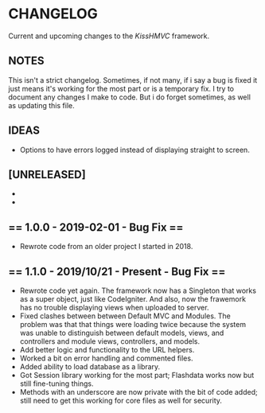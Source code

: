 # CHANGELOG
Current and upcoming changes to the *KissHMVC* framework.

## NOTES
This isn't a strict changelog. Sometimes, if not many, if i say a bug is fixed it just means it's working for the most part or is a temporary fix. I try to document any changes I make to code. But i do forget sometimes, as well as updating this file.
## IDEAS
- Options to have errors logged instead of displaying straight to screen.

## [UNRELEASED]
- 
- 

## == 1.0.0 - 2019-02-01 - Bug Fix ==
- Rewrote code from an older project I started in 2018.

## == 1.1.0 - 2019/10/21 - Present - Bug Fix ==
- Rewrote code yet again. The framework now has a Singleton that works as a super object, just like CodeIgniter. And also, now the frawemork has no trouble displaying views when uploaded to server.
- Fixed clashes between between Default MVC and Modules. The problem was that that things were loading twice because the system was unable to distinguish between default models, views, and controllers and module views, controllers, and models.
- Add better logic and functionality to the URL helpers.
- Worked a bit on error handling and commented files.
- Added ability to load database as a library.
- Got Session library working for the most part; Flashdata works now but still fine-tuning things.
- Methods with an underscore are now private with the bit of code added; still need to get this working for core files as well for security.